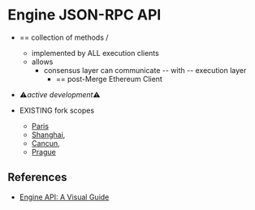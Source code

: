 # Engine JSON-RPC API

* == collection of methods /
  * implemented by ALL execution clients
  * allows
    * consensus layer can communicate -- with -- execution layer
      * == post-Merge Ethereum Client

* ⚠️*active development*⚠️
* EXISTING fork scopes 
  * [Paris](./paris.md)
  * [Shanghai](./shanghai.md),
  * [Cancun](./cancun.md),
  * [Prague](./prague.md)

## References
* [Engine API: A Visual Guide](https://hackmd.io/@danielrachi/engine_api)
